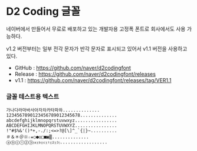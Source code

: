 # D2 Coding 글꼴

네이버에서 만들어서 무료로 배포하고 있는 개발자용 고정폭 폰트로 회사에서도 사용 가능하다.

v1.2 버전부터는 일부 전각 문자가 반각 문자로 표시되고 있어서 v1.1 버전을 사용하고 있다.

- GitHub : https://github.com/naver/d2codingfont
- Release : https://github.com/naver/d2codingfont/releases
- v1.1 : https://github.com/naver/d2codingfont/releases/tag/VER1.1


### 글꼴 테스트용 텍스트
```
가나다라마바사아자차카타파하..............
1234567890123456789012345678..............
abcdefghijklmnopqrstuvwxyz................
ABCDEFGHIJKLMNOPQRSTUVWXYZ................
!"#$%&'()*+,-./:;<=>?@[\]^_`{|}~..........
＃＆＊＠※☆★○●◎□■▣▒..............
ⓐⓑⓒ①②③⒜⒝⒞⑴⑵⑶..................
```
